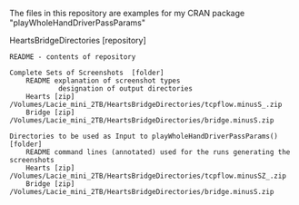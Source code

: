 The files in this repository are examples for my CRAN package
"playWholeHandDriverPassParams"

HeartsBridgeDirectories [repository]

	README - contents of repository

	Complete Sets of Screenshots  [folder]
		README explanation of screenshot types
				designation of output directories
		Hearts [zip] /Volumes/Lacie_mini_2TB/HeartsBridgeDirectories/tcpflow.minusS_.zip
		Bridge [zip] /Volumes/Lacie_mini_2TB/HeartsBridgeDirectories/bridge.minusS.zip

	Directories to be used as Input to playWholeHandDriverPassParams() [folder]
		README command lines (annotated) used for the runs generating the screenshots
		Hearts [zip] /Volumes/Lacie_mini_2TB/HeartsBridgeDirectories/tcpflow.minusSZ_.zip
		Bridge [zip] /Volumes/Lacie_mini_2TB/HeartsBridgeDirectories/bridge.minusS.zip
